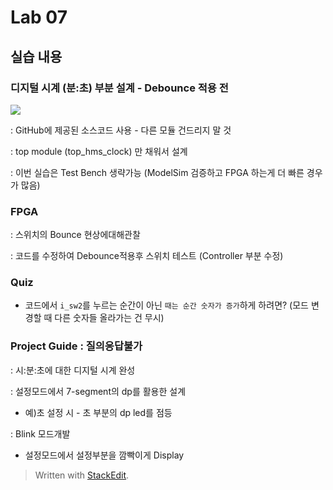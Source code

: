 # Lab 07

## [](https://github.com/woongchoi-sookmyung/LogicDesign/blob/master/practice07/Readme.md#%EC%8B%A4%EC%8A%B5-%EB%82%B4%EC%9A%A9)실습 내용

### [](https://github.com/woongchoi-sookmyung/LogicDesign/blob/master/practice07/Readme.md#%EB%94%94%EC%A7%80%ED%84%B8-%EC%8B%9C%EA%B3%84-%EB%B6%84%EC%B4%88-%EB%B6%80%EB%B6%84-%EC%84%A4%EA%B3%84---debounce-%EC%A0%81%EC%9A%A9-%EC%A0%84)**디지털 시계 (분:초) 부분 설계 - Debounce 적용 전**

[![](https://github.com/woongchoi-sookmyung/LogicDesign/raw/master/practice07/figs/block_diagram.png)](https://github.com/woongchoi-sookmyung/LogicDesign/blob/master/practice07/figs/block_diagram.png)

: GitHub에 제공된 소스코드 사용 - 다른 모듈 건드리지 말 것

: top module (top_hms_clock) 만 채워서 설계

: 이번 실습은 Test Bench 생략가능 (ModelSim 검증하고 FPGA 하는게 더 빠른 경우가 많음)

### [](https://github.com/woongchoi-sookmyung/LogicDesign/blob/master/practice07/Readme.md#fpga)**FPGA**

: 스위치의 Bounce 현상에대해관찰

: 코드를 수정하여 Debounce적용후 스위치 테스트 (Controller 부분 수정)

### [](https://github.com/woongchoi-sookmyung/LogicDesign/blob/master/practice07/Readme.md#quiz)**Quiz**

-   코드에서  `i_sw2`를 누르는 순간이 아닌  `때는 순간 숫자가 증가`하게 하려면? (모드 변경할 때 다른 숫자들 올라가는 건 무시) 



### [](https://github.com/woongchoi-sookmyung/LogicDesign/blob/master/practice07/Readme.md#project-guide--%EC%A7%88%EC%9D%98%EC%9D%91%EB%8B%B5%EB%B6%88%EA%B0%80)**Project Guide : 질의응답불가**

: 시:분:초에 대한 디지털 시계 완성

: 설정모드에서 7-segment의 dp를 활용한 설계

-   예)초 설정 시 - 초 부분의 dp led를 점등

: Blink 모드개발

-   설정모드에서 설정부분을 깜빡이게 Display


> Written with [StackEdit](https://stackedit.io/).
<!--stackedit_data:
eyJoaXN0b3J5IjpbOTAyMzE2ODE3LC0xNTY4MDcyODkxXX0=
-->